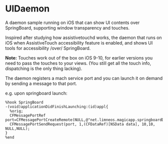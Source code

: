 # UIDaemon

A daemon sample running on iOS that can show UI contents over SpringBoard, 
supporting window transparency and touches. 

Inspired after studying how assistivetouchd works, the daemon that runs on iOS when AssistiveTouch accessibility feature
is enabled, and shows UI tools for accessibility /over/ SpringBoard.

<strong>Note:</strong> Touches work out of the box on iOS 9-10, for earlier versions you need to pass the touches to your views. (You still get all the touch info, dispatching is the only thing lacking).

The daemon registers a mach service port and you can launch it on demand by sending a message to that port.

e.g. upon springboard launch:

    %hook SpringBoard
    -(void)applicationDidFinishLaunching:(id)appl{
      %orig;
      CFMessagePortRef port=CFMessagePortCreateRemote(NULL,@"net.limneos.magicapp.springboardDidFinishLaunching");
      CFMessagePortSendRequest(port, 1,(CFDataRef)[NSData data], 10,10, NULL,NULL);
    }
    %end

